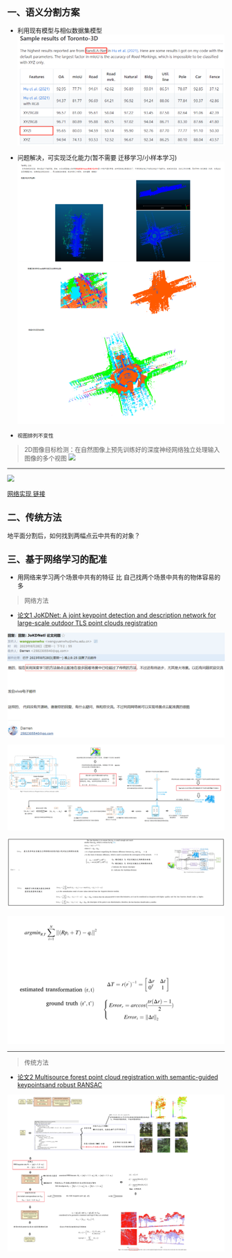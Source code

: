 ## 一、语义分割方案

- 利用现有模型与相似数据集模型 
![](https://github.com/Darren-pty/Research/blob/main/Learning%20of%20way/Semester/picture/86.png) 

- 问题解决，可实现泛化能力(暂不需要 迁移学习/小样本学习)
![](https://github.com/Darren-pty/Research/blob/main/Learning%20of%20way/Semester/picture/88.png) 

- ```视图排列不变性```
> 2D图像目标检测：在自然图像上预先训练好的深度神经网络独立处理输入图像的多个视图
![](https://img-blog.csdnimg.cn/1e0252c97eda4e08823eabeab1f1fb0a.png)
--- 
![](https://github.com/Darren-pty/Research/blob/main/Learning%20of%20way/Semester/picture/87.png) 


[网络实现 链接](https://3s.whu.edu.cn/info/1044/2029.htm)

## 二、传统方法

地平面分割后，如何找到两幅点云中共有的对象？



## 三、基于网络学习的配准

- 用网络来学习两个场景中共有的特征 比 自己找两个场景中共有的物体容易的多
> 网络方法 
- [论文1 JoKDNet: A joint keypoint detection and description network for large-scale
outdoor TLS point clouds registration](https://blog.csdn.net/peng_258/article/details/132538446?csdn_share_tail=%7B%22type%22%3A%22blog%22%2C%22rType%22%3A%22article%22%2C%22rId%22%3A%22132538446%22%2C%22source%22%3A%22peng_258%22%7D)

![](https://github.com/Darren-pty/Research/blob/main/Learning%20of%20way/Semester/picture/94.png) 

![](https://github.com/Darren-pty/Research/blob/main/Learning%20of%20way/Semester/picture/89.png) 

![](https://github.com/Darren-pty/Research/blob/main/Learning%20of%20way/Semester/picture/90.png) 

![](https://github.com/Darren-pty/Research/blob/main/Learning%20of%20way/Semester/picture/91.png) 

--- 

> 传统方法 
- [论文2 Multisource forest point cloud registration with semantic-guided keypointsand robust RANSAC](https://blog.csdn.net/peng_258/article/details/132571460?csdn_share_tail=%7B%22type%22%3A%22blog%22%2C%22rType%22%3A%22article%22%2C%22rId%22%3A%22132571460%22%2C%22source%22%3A%22peng_258%22%7D)


![](https://github.com/Darren-pty/Research/blob/main/Learning%20of%20way/Semester/picture/92.png) 



